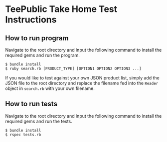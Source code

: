 # TeePublic Take Home Test Instructions


## How to run program

Navigate to the root directory and input the following command to install the required gems and run the program.
```
$ bundle install
$ ruby search.rb [PRODUCT_TYPE] [OPTION1 OPTION2 OPTION3 ...]
```

If you would like to test against your own JSON product list, simply add the JSON file to the root directory and replace the filename fed into the `Reader` object in `search.rb` with your own filename.


## How to run tests

Navigate to the root directory and input the following command to install the required gems and run the tests.
```
$ bundle install
$ rspec tests.rb
```
